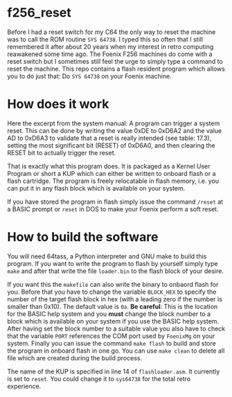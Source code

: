 # f256_reset

Before I had a reset switch for my C64 the only way to reset the machine was to call the
ROM routine `SYS 64738`. I typed this so often that I still remembered it after about 20
years when my interest in retro computing reawakened some time ago. The Foenix F256
machines do come with a reset switch but I sometimes still feel the urge to simply type a 
command to reset the machine. This repo contains a flash resident program which allows
you to do just that: Do `SYS 64738` on your Foenix machine.

# How does it work

Here the excerpt from the system manual: A program can trigger a system reset. This can be done by 
writing the value 0xDE to 0xD6A2 and the value AD to 0xD6A3 to validate that a reset is really 
intended (see table: 17.3), setting the most significant bit (RESET) of 0xD6A0, and then clearing the 
RESET bit to actually trigger the reset.

That is exactly what this program does. It is packaged as a Kernel User Program or short a KUP
which can either be written to onboard flash or a flash cartridge. The program is freely relocatable
in flash memory, i.e. you can put it in any flash block which is available on your system. 

If you have stored the program in flash simply issue the command `/reset` at a BASIC prompt or
`reset` in DOS to make your Foenix perform a soft reset.

# How to build the software

You will need 64tass, a Python interpreter and GNU make to build this program. If you want to
write the program to flash by yourself simply type `make` and after that write the file `loader.bin` 
to the flash block of your desire.

If you want this the `makefile` can also write the binary to onbaord flash for you. Before that you
have to change the variable `BLOCK_HEX` to specify the number of the target flash block in hex (with a leading
zero if the number is smaller than 0x10). The default value is `0a`. **Be careful**: This is the location 
for the BASIC help system and you **must** change the block number to a block which is available on your system
if you use the BASIC help system. After having set the block number to a suitable value you also have to check
that the variable `PORT` references the COM port used by `FoenixMg` on your system. Finally you can issue
the command `make flash` to build and store the program in onboard flash in one go. You can use `make clean`
to delete all file which are created during the build process.

The name of the KUP is specified in line 14 of `flashloader.asm`. It currently is set to `reset`. You could
change it to `sys64738` for the total retro experience.
